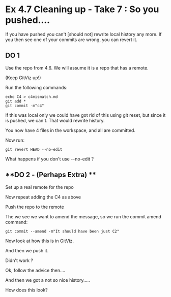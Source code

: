 # Ex 4.7 Cleaning up - Take 7  :  So you pushed....

If you have pushed you can't [should not] rewrite local history any more.
If you then see one of your commits are wrong, you can revert it.


## **DO 1**

Use the repo from 4.6.  We will assume it is a repo that has a remote.

(Keep GitViz up!)

Run the following commands:

```
echo C4 > c4mismatch.md
git add *
git commit -m"c4"
```

If this was local only we could have got rid of this using git reset, but since it is pushed, we can't. That would rewrite history.

You now have 4 files in the workspace, and all are committed.

Now run:

```
git revert HEAD --no-edit
```

What happens if you don't use --no-edit ?


## **DO 2 - (Perhaps Extra) **

Set up a real remote for the repo

Now repeat adding the C4 as above

Push the repo to the remote

The we see we want to amend the message, so we run the commit amend command:

```
git commit --amend -m"It should have been just C2" 
```

Now look at how this is in GitViz.

And then we push it.

Didn't work ?  

Ok, follow the advice then....

And then we got a not so nice history.....

How does this look?





